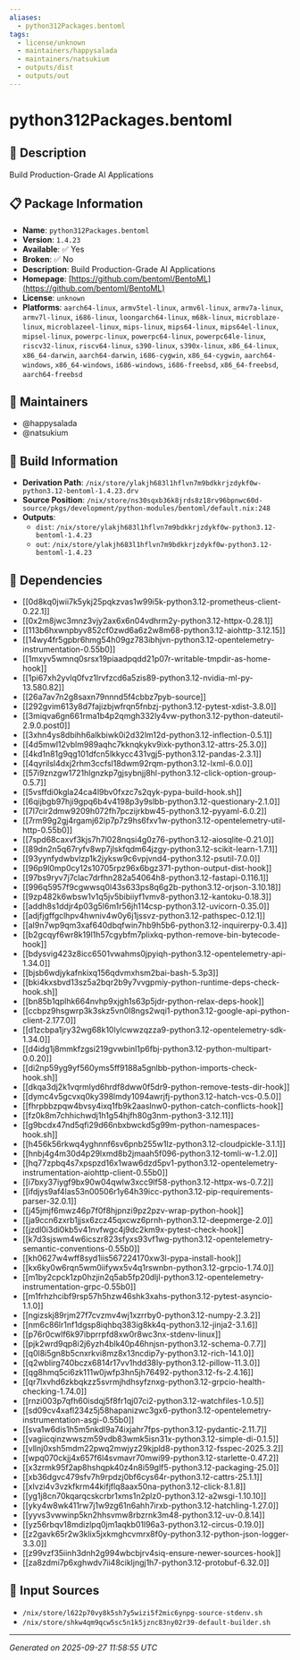```yaml
---
aliases:
  - python312Packages.bentoml
tags:
  - license/unknown
  - maintainers/happysalada
  - maintainers/natsukium
  - outputs/dist
  - outputs/out
---
```


# python312Packages.bentoml

## 📝 Description

Build Production-Grade AI Applications

## 📋 Package Information

- **Name**: `python312Packages.bentoml`
- **Version**: `1.4.23`
- **Available**: ✅ Yes
- **Broken**: ✅ No
- **Description**: Build Production-Grade AI Applications
- **Homepage**: [https://github.com/bentoml/BentoML](https://github.com/bentoml/BentoML)
- **License**: `unknown`
- **Platforms**: `aarch64-linux`, `armv5tel-linux`, `armv6l-linux`, `armv7a-linux`, `armv7l-linux`, `i686-linux`, `loongarch64-linux`, `m68k-linux`, `microblaze-linux`, `microblazeel-linux`, `mips-linux`, `mips64-linux`, `mips64el-linux`, `mipsel-linux`, `powerpc-linux`, `powerpc64-linux`, `powerpc64le-linux`, `riscv32-linux`, `riscv64-linux`, `s390-linux`, `s390x-linux`, `x86_64-linux`, `x86_64-darwin`, `aarch64-darwin`, `i686-cygwin`, `x86_64-cygwin`, `aarch64-windows`, `x86_64-windows`, `i686-windows`, `i686-freebsd`, `x86_64-freebsd`, `aarch64-freebsd`
## 👥 Maintainers

- @happysalada
- @natsukium


## 🔧 Build Information

- **Derivation Path**: `/nix/store/ylakjh683l1hflvn7m9bdkkrjzdykf0w-python3.12-bentoml-1.4.23.drv`
- **Source Position**: `/nix/store/ns30sqxb36k8jrds8z18rv96bpnwc60d-source/pkgs/development/python-modules/bentoml/default.nix:248`
- **Outputs**:
  - `dist`:  `/nix/store/ylakjh683l1hflvn7m9bdkkrjzdykf0w-python3.12-bentoml-1.4.23`
  - `out`:  `/nix/store/ylakjh683l1hflvn7m9bdkkrjzdykf0w-python3.12-bentoml-1.4.23`

## 🔗 Dependencies

- [[0d8kq0jwii7k5ykj25pqkzvas1w99i5k-python3.12-prometheus-client-0.22.1]]
- [[0x2m8jwc3mnz3vjy2ax6x6n04vdhrm2y-python3.12-httpx-0.28.1]]
- [[113b6hxwnpbyv852cf0zwd6a6z2w8m68-python3.12-aiohttp-3.12.15]]
- [[14wy4fr5gpbr6hmg54h09gz783ibhjvn-python3.12-opentelemetry-instrumentation-0.55b0]]
- [[1mxyv5wmnq0srsx19piaadpqdd21p07r-writable-tmpdir-as-home-hook]]
- [[1pi67xh2yvlq0fvz1lrvfzcd6a5zis89-python3.12-nvidia-ml-py-13.580.82]]
- [[26a7av7n2g8saxn79nnnd5f4cbbz7pyb-source]]
- [[292gvim613y8d7fajizbjwfrqn5fnbzj-python3.12-pytest-xdist-3.8.0]]
- [[3miqva6gn661rma1b4p2qmgh332ly4vw-python3.12-python-dateutil-2.9.0.post0]]
- [[3xhn4ys8dbihh6alkbiwk0i2d32lm12d-python3.12-inflection-0.5.1]]
- [[4d5mwl12vblm989aqhc7kknqkykv9ixk-python3.12-attrs-25.3.0]]
- [[4kd1n81g9qg101dfcn5lkkycc431vgj5-python3.12-pandas-2.3.1]]
- [[4qyrilsl4dxj2rhm3ccfsl18dwm92rqm-python3.12-lxml-6.0.0]]
- [[57i9znzgw1721hlgnzkp7gjsybnjj8hl-python3.12-click-option-group-0.5.7]]
- [[5vsffdi0kgla24ca4l9bv0fxzc7s2qyk-pypa-build-hook.sh]]
- [[6qijbgb97hji9gpq6b4v4198p3y9slbb-python3.12-questionary-2.1.0]]
- [[7l7cir2dmw9209h072fh7pczijrkbw45-python3.12-pyyaml-6.0.2]]
- [[7rm99g2gj4rgamj62ip7p7z9hs6fxv1w-python3.12-opentelemetry-util-http-0.55b0]]
- [[7spd68caxvf3kjs7h7l028nqsi4g0z76-python3.12-aiosqlite-0.21.0]]
- [[89dn2n5q67ryfv8wp7jlskfqdm64jzgy-python3.12-scikit-learn-1.7.1]]
- [[93yynfydwbvlzp1k2jyksw9c6vpjvnd4-python3.12-psutil-7.0.0]]
- [[96p9l0mp0cy12s10705rpz96x6bgz371-python-output-dist-hook]]
- [[97bs9ryv7j7clac7drfhn282a54064h8-python3.12-fastapi-0.116.1]]
- [[996q5957f9cgwwsq0l43s633ps8q6g2b-python3.12-orjson-3.10.18]]
- [[9zp482k6wbsw1v1q5jv5bibiiyf1vmv8-python3.12-kantoku-0.18.3]]
- [[addh8s1ddjr4p03g5l6m1r56jh114csp-python3.12-uvicorn-0.35.0]]
- [[adjfjgffgclhpv4hwniv4w0y6j1jssvz-python3.12-pathspec-0.12.1]]
- [[al9n7wp9qm3xaf640dbqfwin7hb9h5b6-python3.12-inquirerpy-0.3.4]]
- [[b2gcqyf6wr8k19l1h57cgybfm7plixkq-python-remove-bin-bytecode-hook]]
- [[bdysvig423z8icc6501vwahms0jpyiqh-python3.12-opentelemetry-api-1.34.0]]
- [[bjsb6wdjykafnkixq156qdvmxhsm2bai-bash-5.3p3]]
- [[bki4kxsbvd13sz5a2bqr2b9y7vvgpmiy-python-runtime-deps-check-hook.sh]]
- [[bn85b1qplhk664nvhp9xjgh1s63p5jdr-python-relax-deps-hook]]
- [[ccbpz9hsgwrp3k3skz5vn0l8ngs2wqi1-python3.12-google-api-python-client-2.177.0]]
- [[d1zcbpa1jry32wg68k10lylcwwzqzza9-python3.12-opentelemetry-sdk-1.34.0]]
- [[d4idg1j8mmkfzgsi219gvwbinl1p6fbj-python3.12-python-multipart-0.0.20]]
- [[di2np59yg9yf560yms5ff9188a5gnlbb-python-imports-check-hook.sh]]
- [[dkqa3dj2k1vqrmlyd6hrdf8dww0f5dr9-python-remove-tests-dir-hook]]
- [[dymc4v5gcvxq0ky398lmdy1094awrjfj-python3.12-hatch-vcs-0.5.0]]
- [[fhrpbbzpqw4bvsy4ixq1fb9k2aaslnw0-python-catch-conflicts-hook]]
- [[fz0k8m7chhichwdj1h1g54hjfh80g3nm-python3-3.12.11]]
- [[g9bcdx47nd5qfi29d66nbxbwckd5g99m-python-namespaces-hook.sh]]
- [[h456k56rkwq4yghnnf6sv6pnb255w1lz-python3.12-cloudpickle-3.1.1]]
- [[hnbj4g4m30d4p29lxmd8b2jmaah5f096-python3.12-tomli-w-1.2.0]]
- [[hq77zpbq4s7xpspzd16x1waw6dzd5pv1-python3.12-opentelemetry-instrumentation-aiohttp-client-0.55b0]]
- [[i7bxy37iygf9bx90w04qwlw3xcc9lf58-python3.12-httpx-ws-0.7.2]]
- [[ifdjys9af4las53n00506r1y64h39icc-python3.12-pip-requirements-parser-32.0.1]]
- [[j45jmjf6mwz46p7f0f8hjpnzi9pz2pzv-wrap-python-hook]]
- [[ja9ccn6zxrb1jjsx6zcz45qxcwz6prnh-python3.12-deepmerge-2.0]]
- [[jzdl0i3di0kb5v41nvfwgc4j9dc2km9x-pytest-check-hook]]
- [[k7d3sjswm4w6icszr823sfyxs93vf1wg-python3.12-opentelemetry-semantic-conventions-0.55b0]]
- [[kh0627w4wff8syd1iis567224170xw3l-pypa-install-hook]]
- [[kx6ky0w6rqn5wm0iifywx5v4q1rswnbn-python3.12-grpcio-1.74.0]]
- [[m1by2cpck1zp0hzjin2q5ab5fp20dljl-python3.12-opentelemetry-instrumentation-grpc-0.55b0]]
- [[m1frhzhcibf9rsp57h5hzw46shk3xahs-python3.12-pytest-asyncio-1.1.0]]
- [[ngizskj89rjm27f7cvzmv4wj1xzrrby0-python3.12-numpy-2.3.2]]
- [[nm6c86lr1nf1dgsp8iqhbq383ig8kk4q-python3.12-jinja2-3.1.6]]
- [[p76r0cwlf6k97ibprrpfd8xw0r8wc3nx-stdenv-linux]]
- [[pjk2wrd9qp8i2j6yzh4blk40p46hnjsn-python3.12-schema-0.7.7]]
- [[q0l8i5gn8b5cnxrkvi8mz8x13ncdip7y-python3.12-rich-14.1.0]]
- [[q2wblirg740bczx6814r17vv1hdd38ly-python3.12-pillow-11.3.0]]
- [[qg8hmq5ci6zk111w0jwfp3hn5jh76492-python3.12-fs-2.4.16]]
- [[qr7lxvhd6zkbqkzz5svrmjhdhsyfznxg-python3.12-grpcio-health-checking-1.74.0]]
- [[rnzi003p7qfh60isdqj5f8fr1qj07ci2-python3.12-watchfiles-1.0.5]]
- [[sd09cv4xafl234z5j58hapanizwc3gx6-python3.12-opentelemetry-instrumentation-asgi-0.55b0]]
- [[sva1w6dis1h5m5nkdl9a74ixjahr7fps-python3.12-pydantic-2.11.7]]
- [[vagiicqinzwwszm59vdb83wmk5isn31x-python3.12-simple-di-0.1.5]]
- [[vllnj0xsh5mdm22pwq2mwjyz29kjpld8-python3.12-fsspec-2025.3.2]]
- [[wpq070ckjj4x657f6l4svmavr70mwi99-python3.12-starlette-0.47.2]]
- [[x3zrmk95f2ap8hshqpk40z4n8i59glf5-python3.12-packaging-25.0]]
- [[xb36dgvc479sfv7h9rpdzj0bf6cys64r-python3.12-cattrs-25.1.1]]
- [[xlvzi4v3vzkfkrm44kifjflq8aax50na-python3.12-click-8.1.8]]
- [[yg1j8cn70kqarqcskcrbr1xms1n2plz0-python3.12-a2wsgi-1.10.10]]
- [[yky4w8wk411rw7j1w9zg61n6ahh7irxb-python3.12-hatchling-1.27.0]]
- [[yyvs3vwwinp5kn2hhsvmw8rbzrnk3m48-python3.12-uv-0.8.14]]
- [[yz56rbqv18mdizlpq0jm1aqkb01l96a3-python3.12-circus-0.19.0]]
- [[z2gavk65r2w3klix5jxkmghcvmrx8f0y-python3.12-python-json-logger-3.3.0]]
- [[z99vzf35iinh3dnh2g994wbcbjrv4siq-ensure-newer-sources-hook]]
- [[za8zdmi7p6xghwdv7ii48cikljngj1h7-python3.12-protobuf-6.32.0]]

## 📁 Input Sources

- `/nix/store/l622p70vy8k5sh7y5wizi5f2mic6ynpg-source-stdenv.sh`
- `/nix/store/shkw4qm9qcw5sc5n1k5jznc83ny02r39-default-builder.sh`

---
*Generated on 2025-09-27 11:58:55 UTC*
